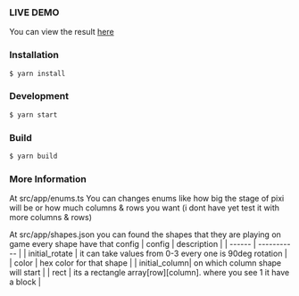### LIVE DEMO

You can view the result [here](https://ryuzeke.github.io/ryuzeke-tetris/dist/)

### Installation

```sh
$ yarn install
```

### Development

```sh
$ yarn start
```

### Build

```sh
$ yarn build
```

### More Information
At src/app/enums.ts You can changes enums like how big the stage of pixi will be or how much
columns & rows you want (i dont have yet test it with more columns & rows)


At src/app/shapes.json you can found the shapes that they are playing on game every shape have that config
| config | description |
| ------ | ----------- |
| initial_rotate | it can take values from 0-3 every one is 90deg rotation |
| color | hex color for that shape |
| initial_column| on which column shape will start |
| rect | its a rectangle array[row][column]. where you see 1 it have a block |

    
